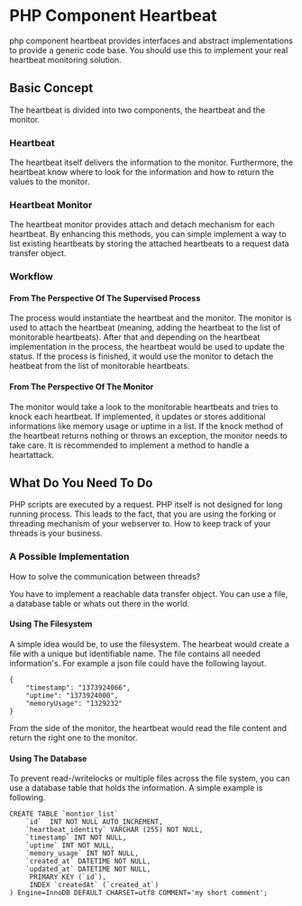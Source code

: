 # PHP Component Heartbeat

php component heartbeat provides interfaces and abstract implementations to provide a generic code base.
You should use this to implement your real heartbeat monitoring solution.

## Basic Concept

The heartbeat is divided into two components, the heartbeat and the monitor.

### Heartbeat

The heartbeat itself delivers the information to the monitor. Furthermore, the heartbeat know where to look for the information and how to return the values to the monitor.

### Heartbeat Monitor

The heartbeat monitor provides attach and detach mechanism for each heartbeat. By enhancing this methods, you can simple implement a way to list existing heartbeats by storing the attached heartbeats to a request data transfer object.

### Workflow

#### From The Perspective Of The Supervised Process

The process would instantiate the heartbeat and the monitor. The monitor is used to attach the heartbeat (meaning, adding the heartbeat to the list of monitorable heartbeats). After that and depending on the heartbeat implementation in the process, the heartbeat would be used to update the status. If the process is finished, it would use the monitor to detach the heatbeat from the list of monitorable heartbeats.

#### From The Perspective Of The Monitor

The monitor would take a look to the monitorable heartbeats and tries to knock each heartbeat. If implemented, it updates or stores additional informations like memory usage or uptime in a list. If the knock method of the heartbeat returns nothing or throws an exception, the monitor needs to take care. It is recommended to implement a method to handle a heartattack.

## What Do You Need To Do

PHP scripts are executed by a request. PHP itself is not designed for long running process. This leads to the fact, that you are using the forking or threading mechanism of your webserver to. How to keep track of your threads is your business.

### A Possible Implementation

How to solve the communication between threads?

You have to implement a reachable data transfer object. You can use a file, a database table or whats out there in the world.

#### Using The Filesystem

A simple idea would be, to use the filesystem. The hearbeat would create a file with a unique but identifiable name. The file contains all needed information's. For example a json file could have the following layout.

    {
        "timestamp": "1373924066",
        "uptime": "1373924000",
        "memoryUsage": "1329232"
    }

From the side of the monitor, the heartbeat would read the file content and return the right one to the monitor.

#### Using The Database

To prevent read-/writelocks or multiple files across the file system, you can use a database table that holds the information. A simple example is following.

    CREATE TABLE `montior_list`
        `id`  INT NOT NULL AUTO_INCREMENT,
        `heartbeat_identity` VARCHAR (255) NOT NULL,
        `timestamp` INT NOT NULL,
        `uptime` INT NOT NULL,
        `memory_usage` INT NOT NULL,
        `created_at` DATETIME NOT NULL,
        `updated_at` DATETIME NOT NULL,
         PRIMARY KEY (`id`),
         INDEX `createdAt` (`created_at`)
    ) Engine=InnoDB DEFAULT CHARSET=utf8 COMMENT='my short comment';

